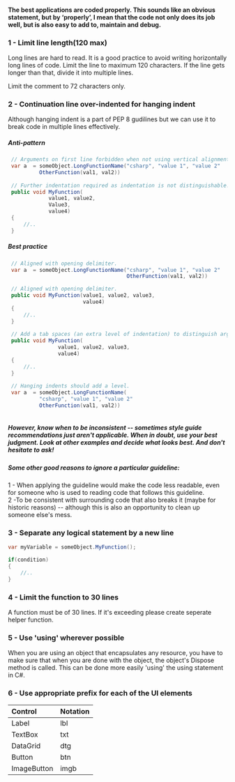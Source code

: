 #### The best applications are coded properly. This sounds like an obvious statement, but by ‘properly’, I mean that the code not only does its job well, but is also easy to add to, maintain and debug.


### 1 - Limit line length(120 max)
Long lines are hard to read. It is a good practice to avoid writing horizontally long lines of code. Limit the line to maximum 120 characters. If the line gets longer than that, divide it into multiple lines.

Limit the comment to 72 characters only.

### 2 - Continuation line over-indented for hanging indent
Although hanging indent is a part of PEP 8 gudilines but we can use it to break code in multiple lines effectively.
##### Anti-pattern
```csharp
 // Arguments on first line forbidden when not using vertical alignment.
 var a  = someObject.LongFunctionName("csharp", "value 1", "value 2"
          OtherFunction(val1, val2))
          
 // Further indentation required as indentation is not distinguishable.
 public void MyFunction(
             value1, value2, 
             Value3,
             value4)
 {
     //..
 }

```
##### Best practice
```csharp
 // Aligned with opening delimiter.
 var a  = someObject.LongFunctionName("csharp", "value 1", "value 2"
                                      OtherFunction(val1, val2))

 // Aligned with opening delimiter.                         
 public void MyFunction(value1, value2, value3,
                        value4)
 {
     //..
 }
 
 // Add a tab spaces (an extra level of indentation) to distinguish arguments from the rest.                              
 public void MyFunction(
                value1, value2, value3,
                value4)
 {
     //..
 }
 
 // Hanging indents should add a level.
 var a  = someObject.LongFunctionName(
          "csharp", "value 1", "value 2"
          OtherFunction(val1, val2))
 
```

##### However, know when to be inconsistent -- sometimes style guide recommendations just aren't applicable. When in doubt, use your best judgment. Look at other examples and decide what looks best. And don't hesitate to ask!
##### Some other good reasons to ignore a particular guideline:</br>
1 - When applying the guideline would make the code less readable, even for someone who is used to reading code that follows this guideline.</br>
2 -To be consistent with surrounding code that also breaks it (maybe for historic reasons) -- although this is also an opportunity to clean up someone else's mess.

### 3 - Separate any logical statement by a new line

```csharp
var myVariable = someObject.MyFunction();

if(condition)
{
    //..
}
```
### 4 - Limit the function to 30 lines
A function must be of 30 lines. If it's exceeding please create seperate helper function.

### 5 - Use 'using' wherever possible
When you are using an object that encapsulates any resource, you have to make sure that when you are done with the object, the object's Dispose method is called. This can be done more easily 'using' the using statement in C#.

### 6 - Use appropriate prefix for each of the UI elements
| Control                   | Notation   |
|:--------------------------|:-----------|
| Label                     | lbl        |
| TextBox                   | txt        |
| DataGrid                  | dtg        |
| Button                    | btn        |
| ImageButton               | imgb       |





